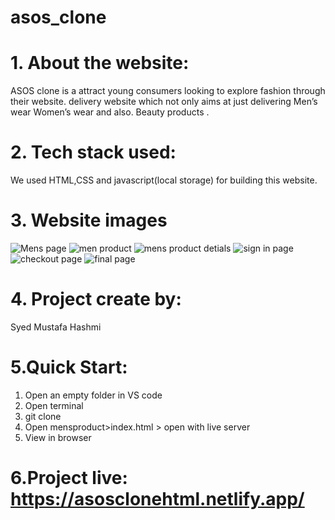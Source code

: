 # asos_clone

# 1. About the website:

ASOS clone is a attract young consumers looking to explore fashion through their website.
delivery website which not only aims at just delivering Men’s wear Women’s wear and also. Beauty products .

# 2. Tech stack used:

We used HTML,CSS and javascript(local storage) for building this website.

# 3. Website images

![Mens page](https://user-images.githubusercontent.com/96121369/172054325-6f71f360-a9c3-42ea-ac27-8b0da5ffc3c3.png)
![men product](https://user-images.githubusercontent.com/96121369/172054337-938991d8-d542-4f0d-b587-aae936b666b6.png)
![mens product detials](https://user-images.githubusercontent.com/96121369/172054344-6cd04d88-fb94-4122-9ee8-49686b7c554e.png)
![sign in page](https://user-images.githubusercontent.com/96121369/172054351-76fd3566-444f-4f6d-ae18-864161d7871b.png)
![checkout page](https://user-images.githubusercontent.com/96121369/172054358-97a822f3-3cb0-4d58-a055-e9413d7c0de2.png)
![final page](https://user-images.githubusercontent.com/96121369/172054362-21204b15-ea3e-423c-8008-4c0f56d7d650.png)

# 4. Project create by:

Syed Mustafa Hashmi

# 5.Quick Start:

1. Open an empty folder in VS code
2. Open terminal
3. git clone
4. Open mensproduct>index.html > open with live server
5. View in browser

# 6.Project live: https://asosclonehtml.netlify.app/
